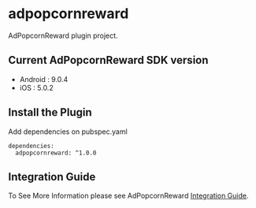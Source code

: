 # adpopcornreward

AdPopcornReward plugin project.

## Current AdPopcornReward SDK version

- Android : 9.0.4
- iOS : 5.0.2

## Install the Plugin

Add dependencies on pubspec.yaml

```
dependencies:
  adpopcornreward: ^1.0.0
```

## Integration Guide

To See More Information please see AdPopcornReward [Integration Guide](https://www.notion.so/adpopcorn/Flutter-1e7c968583f24484879784d106ab0084).
